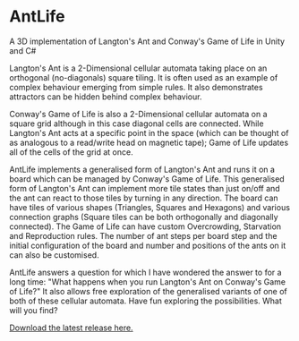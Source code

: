 # AntLife

A 3D implementation of Langton's Ant and Conway's Game of Life in Unity and C#

Langton's Ant is a 2-Dimensional cellular automata taking place on an orthogonal (no-diagonals) square tiling. It is often used as an example of complex behaviour emerging from simple rules. It also demonstrates attractors can be hidden behind complex behaviour.

Conway's Game of Life is also a 2-Dimensional cellular automata on a square grid although in this case diagonal cells are connected. While Langton's Ant acts at a specific point in the space (which can be thought of as analogous to a read/write head on magnetic tape); Game of Life updates all of the cells of the grid at once.

AntLife implements a generalised form of Langton's Ant and runs it on a board which can be managed by Conway's Game of Life. This generalised form of Langton's Ant can implement more tile states than just on/off and the ant can react to those tiles by turning in any direction. The board can have tiles of various shapes (Triangles, Squares and Hexagons) and various connection graphs (Square tiles can be both orthogonally and diagonally connected). The Game of Life can have custom Overcrowding, Starvation and Reproduction rules. The number of ant steps per board step and the initial configuration of the board and number and positions of the ants on it can also be customised.

AntLife answers a question for which I have wondered the answer to for a long time: "What happens when you run Langton's Ant on Conway's Game of Life?" It also allows free exploration of the generalised variants of one of both of these cellular automata. Have fun exploring the possibilities. What will you find?

[Download the latest release here.](https://https://github.com/WillJBrown/AntLife/releases "Releases")
